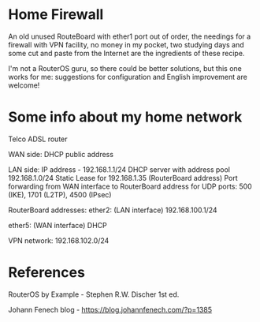 # Home Firewall
An old unused RouteBoard with ether1 port out of order, the needings for a firewall with VPN facility, no money in my pocket, two studying days and some cut and paste from the Internet are the ingredients of these recipe.

I'm not a RouterOS guru, so there could be better solutions, but this one works for me: suggestions for configuration and English improvement are welcome!

# Some info about my home network

Telco ADSL router

WAN side: DHCP public address

LAN side: 
IP address - 192.168.1.1/24
DHCP server with address pool 192.168.1.0/24
Static Lease for 192.168.1.35 (RouterBoard address)
Port forwarding from WAN interface to RouterBoard address for UDP ports: 500 (IKE), 1701 (L2TP), 4500 (IPsec)

RouterBoard addresses:
ether2: (LAN interface)
192.168.100.1/24

ether5: (WAN interface)
DHCP 

VPN network:
192.168.102.0/24


# References
RouterOS by Example - Stephen R.W. Discher 1st ed.

Johann Fenech blog - https://blog.johannfenech.com/?p=1385
